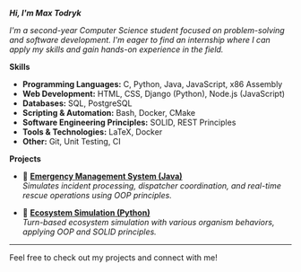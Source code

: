 _**Hi, I'm Max Todryk**_ 

_I'm a second-year Computer Science student focused on problem-solving and software development. I'm eager to find an internship where I can apply my skills and gain hands-on experience in the field._  

**Skills** 
- **Programming Languages:** C, Python, Java, JavaScript, x86 Assembly  
- **Web Development:** HTML, CSS, Django (Python), Node.js (JavaScript)  
- **Databases:** SQL, PostgreSQL  
- **Scripting & Automation:** Bash, Docker, CMake  
- **Software Engineering Principles:** SOLID, REST Principles  
- **Tools & Technologies:** LaTeX, Docker  
- **Other:** Git, Unit Testing, CI
  
 **Projects**  
- 🔹 **[Emergency Management System (Java)](https://github.com/mtodryk/emergency-system-simulation)**  
  _Simulates incident processing, dispatcher coordination, and real-time rescue operations using OOP principles._  

- 🔹 **[Ecosystem Simulation (Python)](https://github.com/mtodryk/world-simulation)**  
  _Turn-based ecosystem simulation with various organism behaviors, applying OOP and SOLID principles._  

---  

Feel free to check out my projects and connect with me!  
